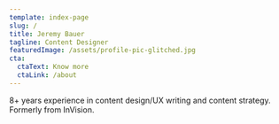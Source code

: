 ```yaml
---
template: index-page
slug: /
title: Jeremy Bauer
tagline: Content Designer
featuredImage: /assets/profile-pic-glitched.jpg
cta:
  ctaText: Know more
  ctaLink: /about
---
```

8+ years experience in content design/UX writing and content strategy. Formerly from InVision.